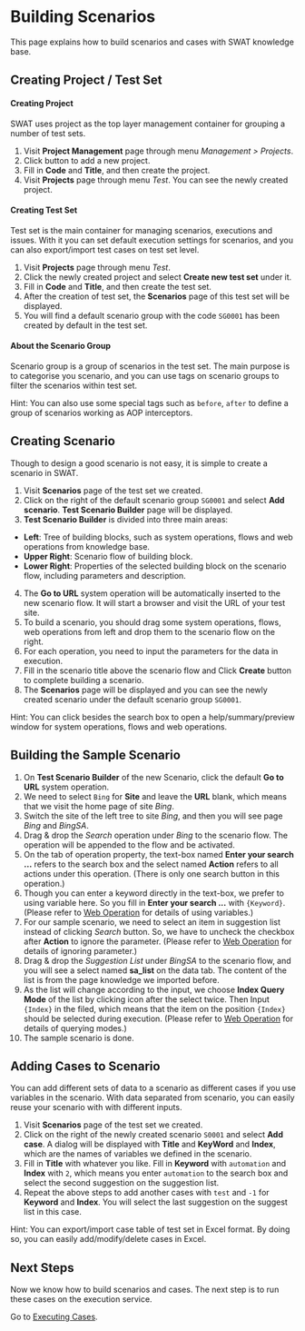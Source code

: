 Building Scenarios
===

This page explains how to build scenarios and cases with SWAT knowledge base.

Creating Project / Test Set
---

#### Creating Project

SWAT uses project as the top layer management container for grouping a number of test sets.

1. Visit **Project Management** page through menu *Management > Projects*.
2. Click <span class="glyphicon glyphicon-plus"></span> button to add a new project.
3. Fill in **Code** and **Title**, and then create the project.
4. Visit **Projects** page through menu *Test*. You can see the newly created project.

#### Creating Test Set

Test set is the main container for managing scenarios, executions and issues. With it you can set default execution settings for scenarios, and you can also export/import test cases on test set level. 

1. Visit **Projects** page through menu *Test*.
2. Click the newly created project and select **Create new test set** under it.
3. Fill in **Code** and **Title**, and then create the test set.
5. After the creation of test set, the **Scenarios** page of this test set will be displayed. 
6. You will find a default scenario group with the code `SG0001` has been created by default in the test set.

#### About the Scenario Group

Scenario group is a group of scenarios in the test set. The main purpose is to categorise you scenario, and you can use tags on scenario groups to filter the scenarios within test set.

Hint: You can also use some special tags such as `before`, `after` to define a group of scenarios working as AOP interceptors.

Creating Scenario
---

Though to design a good scenario is not easy, it is simple to create a scenario in SWAT. 

1. Visit **Scenarios** page of the test set we created.
2. Click <span class="caret"></span> on the right of the default scenario group `SG0001` and select **Add scenario**. **Test Scenario Builder** page will be displayed. 
3. **Test Scenario Builder** is divided into three main areas:
 * **Left**: Tree of building blocks, such as system operations, flows and web operations from knowledge base.
 * **Upper Right**: Scenario flow of building block.
 * **Lower Right**: Properties of the selected building block on the scenario flow, including parameters and description.
4. The **Go to URL** system operation will be automatically inserted to the new scenario flow. It will start a browser and visit the URL of your test site.
5. To build a scenario, you should drag some system operations, flows, web operations from left and drop them to the scenario flow on the right. 
6. For each operation, you need to input the parameters for the data in execution.
7. Fill in the scenario title above the scenario flow and Click **Create** button to complete building a scenario.
8. The **Scenarios** page will be displayed and you can see the newly created scenario under the default scenario group `SG0001`.

Hint: You can click <span class="glyphicon glyphicon-eye-open"></span> besides the search box to open a help/summary/preview window for system operations, flows and web operations.

Building the Sample Scenario
---

1. On **Test Scenario Builder** of the new Scenario, click the default **Go to URL** system operation.
2. We need to select `Bing` for **Site** and leave the **URL** blank, which means that we visit the home page of site *Bing*.
3. Switch the site of the left tree to site *Bing*, and then you will see page *Bing* and *BingSA*.
4. Drag & drop the *Search* operation under *Bing* to the scenario flow. The operation will be appended to the flow and be activated. 
5. On the <span class="glyphicon glyphicon-th-list"></span> tab of operation property, the text-box named **Enter your search ...** refers to the search box and 
the select named **Action** refers to all actions under this operation. (There is only one search button in this operation.)
6. Though you can enter a keyword directly in the text-box, we prefer to using variable here. So you fill in **Enter your search ...** with `{Keyword}`. (Please refer to [Web Operation](ref_web_operation.md#Using_Variable) for details of using variables.)
7. For our sample scenario, we need to select an item in suggestion list instead of clicking *Search* button. So, we have to uncheck the checkbox after **Action** to ignore the parameter. (Please refer to [Web Operation](ref_web_operation.md#Ignoring_Parameter) for details of ignoring parameter.)
8. Drag & drop the *Suggestion List* under *BingSA* to the scenario flow, and you will see a select named **sa_list** on the data tab. The content of the list is from the page knowledge we imported before.
9. As the list will change according to the input, we choose **Index Query Mode** of the list by clicking <span class="glyphicon glyphicon-refresh"></span> icon after the select twice. Then Input `{Index}` in the filed, which means that the item on the position `{Index}` should be selected during execution. (Please refer to [Web Operation](ref_web_operation.md#Querying_Modes) for details of querying modes.)
10. The sample scenario is done.

Adding Cases to Scenario
---

You can add different sets of data to a scenario as different cases if you use variables in the scenario. With data separated from scenario, you can easily reuse your scenario with with different inputs.

1. Visit **Scenarios** page of the test set we created.
2. Click <span class="caret"></span> on the right of the newly created scenario `S0001` and select **Add case**. A dialog will be displayed with **Title** and **KeyWord** and **Index**, which are the names of variables we defined in the scenario.
3. Fill in **Title** with whatever you like. Fill in **Keyword** with `automation` and **Index** with `2`, which means you enter `automation` to the search box and select the second suggestion on the suggestion list.
4. Repeat the above steps to add another cases with `test` and `-1` for **Keyword** and **Index**. You will select the last suggestion on the suggest list in this case.

Hint: You can export/import case table of test set in Excel format. By doing so, you can easily add/modify/delete cases in Excel.

Next Steps
----

Now we know how to build scenarios and cases. The next step is to run these cases on the execution service.

Go to [Executing Cases](guide_execution.md).
